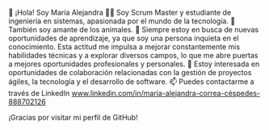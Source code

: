 👋 ¡Hola! Soy María Alejandra
👩‍💻 Soy Scrum Master y estudiante de ingeniería en sistemas, apasionada por el mundo de la tecnología. 
🐾 También soy amante de los animales.
🌱 Siempre estoy en busca de nuevas oportunidades de aprendizaje, ya que soy una persona inquieta en el conocimiento. 
    Esta actitud me impulsa a mejorar constantemente mis habilidades técnicas y a explorar diversos campos, lo que me
    abre puertas a mejores oportunidades profesionales y personales.
💼 Estoy interesada en oportunidades de colaboración relacionadas con la gestión de proyectos ágiles, la tecnología y el desarrollo de software.
📫 Puedes contactarme a través de LinkedIn www.linkedin.com/in/maría-alejandra-correa-céspedes-888702126

¡Gracias por visitar mi perfil de GitHub!
